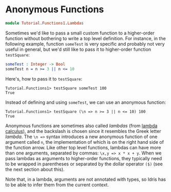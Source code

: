 # Anonymous Functions

```idris
module Tutorial.Functions1.Lambdas
```

Sometimes we'd like to pass a small custom function to a higher-order function
without bothering to write a top level definition. For instance, in the
following example, function `someTest` is very specific and probably not very
useful in general, but we'd still like to pass it to higher-order function
`testSquare`:

```idris
someTest : Integer -> Bool
someTest n = n >= 3 || n <= 10
```

Here's, how to pass it to `testSquare`:

```repl
Tutorial.Functions1> testSquare someTest 100
True
```

Instead of defining and using `someTest`, we can use an anonymous function:

```repl
Tutorial.Functions1> testSquare (\n => n >= 3 || n <= 10) 100
True
```

Anonymous functions are sometimes also called *lambdas* (from [lambda
calculus](https://en.wikipedia.org/wiki/Lambda_calculus)), and the backslash is
chosen since it resembles the Greek letter *lambda*. The `\n =>` syntax
introduces a new anonymous function of one argument called `n`, the
implementation of which is on the right hand side of the function arrow.  Like
other top level functions, lambdas can have more than one arguments, separated
by commas: `\x,y => x * x + y`.  When we pass lambdas as arguments to
higher-order functions, they typically need to be wrapped in parentheses or
separated by the dollar operator `($)` (see the next section about this).

Note that, in a lambda, arguments are not annotated with types, so Idris has to
be able to infer them from the current context.

<!-- vi: filetype=idris2:syntax=markdown
-->
